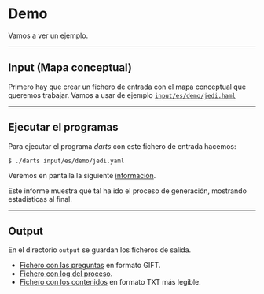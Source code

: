 
# Demo

Vamos a ver un ejemplo.

---

## Input (Mapa conceptual)

Primero hay que crear un fichero de entrada con el mapa conceptual que queremos
trabajar. Vamos a usar de ejemplo [`input/es/demo/jedi.haml`](../../../input/es/demo/jedi.haml)

---

## Ejecutar el programas

Para ejecutar el programa *darts* con este fichero de entrada hacemos:
```
$ ./darts input/es/demo/jedi.yaml
```

Veremos en pantalla la siguiente [información](./jedi-log.txt).

Este informe muestra qué tal ha ido el proceso de generación, mostrando
estadísticas al final.

---

## Output

En el directorio `output` se guardan los ficheros de salida.

* [Fichero con las preguntas](./jedi-gift.txt) en formato GIFT.
* [Fichero con log del proceso](./jedi-log.txt).
* [Fichero con los contenidos](./jedi-doc.txt) en formato TXT más legible.
